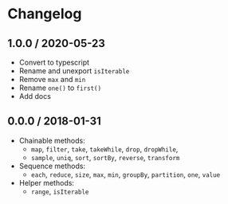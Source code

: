 # Changelog

## 1.0.0 / 2020-05-23

- Convert to typescript
- Rename and unexport `isIterable`
- Remove `max` and `min`
- Rename `one()` to `first()`
- Add docs

## 0.0.0 / 2018-01-31

- Chainable methods:
  - `map`, `filter`, `take`, `takeWhile`, `drop`, `dropWhile`,
  - `sample`, `uniq`, `sort`, `sortBy`, `reverse`, `transform`
- Sequence methods:
  - `each`, `reduce`, `size`, `max`, `min`, `groupBy`, `partition`, `one`, `value`
- Helper methods:
  - `range`, `isIterable`
